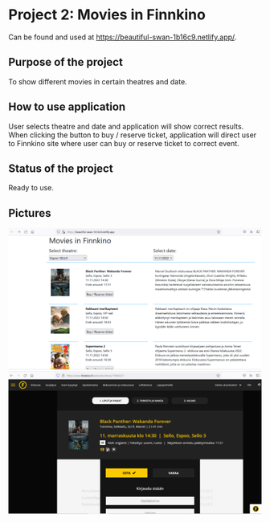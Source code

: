 # Project 2: Movies in Finnkino
Can be found and used at https://beautiful-swan-1b16c9.netlify.app/.

## Purpose of the project
To show different movies in certain theatres and date.

## How to use application
User selects theatre and date and application will show correct results. When clicking the button to buy / reserve ticket, application will direct user to Finnkino site where user can buy or reserve ticket to correct event. 

## Status of the project
Ready to use.

## Pictures
![alt text](pic1.png)
![alt text](pic2.png)